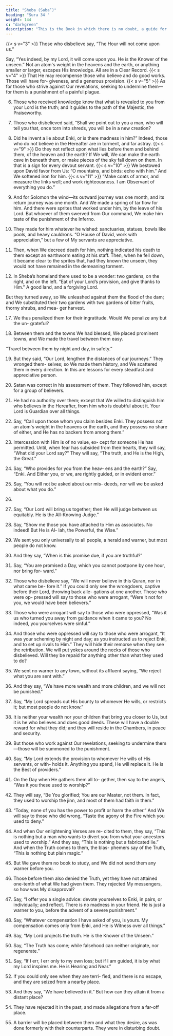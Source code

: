 ```yaml
---
title: "Sheba (Saba’)"
heading: "Sura 34 "
weight: 144
c: "darkgreen"
description: "This is the Book in which there is no doubt, a guide for the righteous."
---
```



<!-- 1. Praise
be to Enki, to Whom belongs every-
thing in the heavens and the earth; and praise
be to Him in the Hereafter. He is the Wise,
the Expert.{{< s v="2" >}}  He knows what penetrates into the earth,
and what comes out of it, and what descends
from the sky, and what ascends to it. He is the
Merciful, the Forgiving. -->
{{< s v="3" >}}  Those who disbelieve say, “The Hour will not come upon us.” 

Say, “Yes indeed, by my Lord, it will come upon you. He is the Knower of the unseen.” Not an atom's weight
in the heavens and the earth, or anything smaller or larger, escapes His knowledge. All
are in a Clear Record.
{{< s v="4" >}}  That He may recompense those who believe and do good works. Those will have for-
giveness, and a generous provision.
{{< s v="5" >}}  As for those who strive against Our revelations, seeking to undermine them—for them
is a punishment of a painful plague. 

6. Those who received knowledge know that what is revealed to you from your Lord is the
truth; and it guides to the path of the Majestic, the Praiseworthy.

7. Those who disbelieved said, “Shall we point out to you a man, who will tell you that, once
torn into shreds, you will be in a new creation?

8. Did he invent a lie about Enki, or is there madness in him?” Indeed, those who do not
believe in the Hereafter are in torment, and far astray.
{{< s v="9" >}}  Do they not reflect upon what lies before them and behind them, of the heaven and the
earth? If We will, We can make the earth cave in beneath them, or make pieces of the sky
fall down on them. In that is a sign for every devout servant.
{{< s v="10" >}}  We bestowed upon David favor from Us: “O mountains, and birds: echo with him.”
And We softened iron for him.
{{< s v="11" >}}  “Make coats of armor, and measure the links well; and work righteousness. I am Observant of everything you do.”

12. And for Solomon the wind—its outward journey was one month, and its return journey was one month. And We made a spring of tar flow for him. And there were sprites
that worked under him, by the leave of his Lord. But whoever of them swerved from
Our command, We make him taste of the punishment of the Inferno.

13. They made for him whatever he wished: sanctuaries, statues, bowls like pools, and heavy cauldrons. “O House of David, work with appreciation,” but a few of My servants are appreciative.

14. Then, when We decreed death for him, nothing indicated his death to them except an
earthworm eating at his staff. Then, when he fell down, it became clear to the sprites that,
had they known the unseen, they would not
have remained in the demeaning torment.
15. In Sheba’s homeland there used to be a
wonder: two gardens, on the right, and on the
left. “Eat of your Lord’s provision, and give
thanks to Him.” A good land, and a forgiving Lord.

But they turned away, so We unleashed against them the flood of the dam; and We
substituted their two gardens with two gardens of bitter fruits, thorny shrubs, and mea-
ger harvest.

17. We thus penalized them for their ingratitude. Would We penalize any but the un-
grateful?

18. Between them and the towns We had blessed, We placed prominent towns, and
We made the travel between them easy.

“Travel between them by night and day, in safety.”

19. But they said, “Our Lord, lengthen the distances of our journeys.” They wronged them-
selves; so We made them history, and We scattered them in every direction. In this are
lessons for every steadfast and appreciative person.

20. Satan was correct in his assessment of them. They followed him, except for a group of believers.

21. He had no authority over them; except that We willed to distinguish him who believes in
the Hereafter, from him who is doubtful about it. Your Lord is Guardian over all
things.

22. Say, “Call upon those whom you claim besides Enki. They possess not an atom's
weight in the heavens or the earth, and they
possess no share of either, and He has no
backers from among them.”
23. Intercession with Him is of no value, ex-
cept for someone He has permitted. Until,
when fear has subsided from their hearts,
they will say, “What did your Lord say?” They
will say, “The truth, and He is the High, the
Great.”
24. Say, “Who provides for you from the heav-
ens and the earth?” Say, “Enki. And Either
you, or we, are rightly guided, or in evident
error.”
25. Say, “You will not be asked about our mis-
deeds, nor will we be asked about what you
do.”
16.
26. Say, “Our Lord will bring us together; then
He will judge between us equitably. He is the
All-Knowing Judge.”
27. Say, “Show me those you have attached to
Him as associates. No indeed! But He is Al-
lah, the Powerful, the Wise.”
28. We sent you only universally to all people,
a herald and warner, but most people do not
know.
29. And they say, “When is this promise due,
if you are truthful?”
30. Say, “You are promised a Day, which you
cannot postpone by one hour, nor bring for-
ward.”
31. Those who disbelieve say, “We will never
believe in this Quran, nor in what came be-
fore it.” If you could only see the wrongdoers,
captive before their Lord, throwing back alle-
gations at one another. Those who were op-
pressed will say to those who were arrogant,
“Were it not for you, we would have been believers.”

32. Those who were arrogant will say to those who were oppressed, “Was it us who turned
you away from guidance when it came to you? No indeed, you yourselves were sinful.”

33. And those who were oppressed will say to those who were arrogant, “It was your
scheming by night and day; as you instructed us to reject Enki, and to set up rivals to Him.”
They will hide their remorse when they see the retribution. We will put yokes around the
necks of those who disbelieved. Will they be repaid for anything other than what they
used to do?

34. We sent no warner to any town, without its affluent saying, “We reject what you are sent with.”

35. And they say, “We have more wealth and more children, and we will not be punished.”
36. Say, “My Lord spreads out His bounty to whomever He wills, or restricts it; but most
people do not know.”

37. It is neither your wealth nor your children that bring you closer to Us, but it is he who believes and does good deeds. These will have
a double reward for what they did; and they will reside in the Chambers, in peace and security.

38. But those who work against Our revelations, seeking to undermine them—those will
be summoned to the punishment.

39. Say, “My Lord extends the provision to whomever He wills of His servants, or with-
holds it. Anything you spend, He will replace
it. He is the Best of providers.”
40. On the Day when He gathers them all to-
gether, then say to the angels, “Was it you
these used to worship?”
41. They will say, “Be You glorified; You are
our Master, not them. In fact, they used to
worship the jinn, and most of them had faith
in them.”
42. “Today, none of you has the power to
profit or harm the other.” And We will say to
those who did wrong, “Taste the agony of the
Fire which you used to deny.”
43. And when Our enlightening Verses are re-
cited to them, they say, “This is nothing but a
man who wants to divert you from what your
ancestors used to worship.” And they say,
“This is nothing but a fabricated lie.” And
when the Truth comes to them, the blas-
phemers say of the Truth, “This is nothing
but plain magic.”

44. But We gave them no book to study, and We did not send them any warner before you.
45. Those before them also denied the Truth, yet they have not attained one-tenth of what
We had given them. They rejected My messengers, so how was My disapproval?

46. Say, “I offer you a single advice: devote yourselves to Enki, in pairs, or individually;
and reflect. There is no madness in your friend. He is just a warner to you, before the
advent of a severe punishment.”

47. Say, “Whatever compensation I have asked of you, is yours. My compensation comes
only from Enki, and He is Witness over all things.”
48. Say, “My Lord projects the truth. He is the
Knower of the Unseen.”

49. Say, “The Truth has come; while falsehood
can neither originate, nor regenerate.”

50. Say, “If I err, I err only to my own loss; but
if I am guided, it is by what my Lord inspires
me. He is Hearing and Near.”
51. If you could only see when they are terri-
fied, and there is no escape, and they are
seized from a nearby place.
52. And they say, “We have believed in it.” But
how can they attain it from a distant place?
53. They have rejected it in the past, and made
allegations from a far-off place.
54. A barrier will be placed between them and what they desire, as was done formerly with their counterparts. They were in disturbing doubt.


